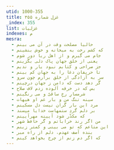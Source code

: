 ```yaml
---
utid: 1000-355
title: غزل شماره ۳۵۵
_index: 355
list: غزلیات
indexes: م
mesra:
  - حالیا مصلحت وقت در آن می بینم
  - که کشم رخت به میخانه و خوش بنشینم
  - جام می گیرم و از اهل ریا دور شوم
  - یعنی از خلق جهان پاک دلی بگزینم
  - جز صراحی و کتابم نبود یار و ندیم
  - تا حریفان دغا را به جهان کم بینم
  - سر به آزادگی از خلق برآرم چون سرو
  - گر دهد دست که دامن ز جهان درچینم
  - بس که در خرقه آلوده زدم لاف صلاح
  - شرمسارِ رخِ ساقیّ و می رنگینم
  - سینه تنگ من و بار غم او هیهات
  - مرد این بار گران نیست دل مسکینم
  - بر دلم گردِ ستمهاست خدایا مپسند
  - که مکدّر شود آیینه مهرآیینم
  - من اگر رند خراباتم و گر حافظ شهر
  - این متاعم که تو می بینی و کمتر زینم
  - بنده آصف عهدم، دلم از راه مبر
  - که اگر دم زنم از چرخ بخواهد کینم
---
```

